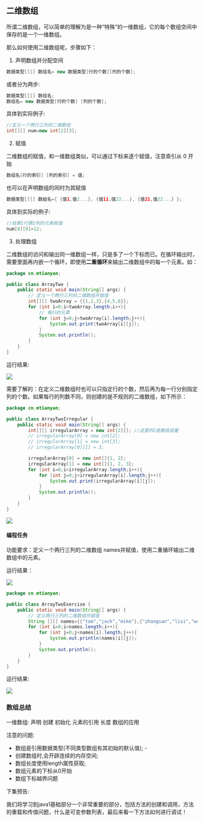 ## 二维数组

所谓二维数组，可以简单的理解为是一种“特殊”的一维数组，它的每个数组空间中保存的是一个一维数组。

那么如何使用二维数组呢，步骤如下：

1. 声明数组并分配空间

```java
数据类型[][] 数组名= new 数据类型[行的个数][列的个数];
```

或者分为两步:

```java
数据类型[][] 数组名;
数组名= new 数据类型[行的个数] [列的个数];
```

具体到实际例子:

```java
//定义一个两行三列的二维数组
int[][] num=new int[2][3];
```

2. 赋值

二维数组的赋值，和一维数组类似，可以通过下标来逐个赋值，注意索引从 0 开始

```java
数组名[行的索引] [列的索引] = 值;
```

也可以在声明数组的同时为其赋值

```java
数据类型[][] 数組名={ {值1,值2...}, {值11,值22...}, {值21,值22...} };
```

具体到实际的例子:

```java
//给第1行第1列的元素赋值
num[0][0]=12;
```

3. 处理数组

二维数组的访问和输出同一维数组一样，只是多了一个下标而已。在循环输出时，需要里面再内嵌一个循环，即使用**二重循环**来输出二维数组中的每一个元素。如：

```java
package cn.mtianyan;

public class ArrayTwo {
    public static void main(String[] args) {
        // 定义一个两行三列的二维数组并赋值
        int[][] twoArray = {{1,2,3},{4,5,6}};
        for (int i=0;i<twoArray.length;i++){
            // 每行的元素
            for (int j=0;j<twoArray[i].length;j++){
                System.out.print(twoArray[i][j]);
            }
            System.out.println();
        }
    }
}
```

运行结果:

![](http://myphoto.mtianyan.cn/20180731005006_sccgk5_Screenshot.jpeg)

需要了解的：在定义二维数组时也可以只指定行的个数，然后再为每一行分别指定列的个数。如果每行的列数不同，则创建的是不规则的二维数组，如下所示：

```java
package cn.mtianyan;

public class ArrayTwoIrregular {
    public static void main(String[] args) {
        int[][] irregularArray = new int[2][]; //这里的2是数组容量
        // irregularArray[0] = new int[2];
        // irregularArray[1] = new int[3];
        // irregularArray[0][1] = 3;

        irregularArray[0] = new int[]{1, 2};
        irregularArray[1] = new int[]{1, 2, 3};
        for (int i=0;i<irregularArray.length;i++){
            for (int j=0;j<irregularArray[i].length;j++){
                System.out.print(irregularArray[i][j]);
            }
            System.out.println();
        }
    }
}
```

![](http://myphoto.mtianyan.cn/20180731005923_aRmZr2_Screenshot.jpeg)

#### 编程任务

功能要求：定义一个两行三列的二维数组 names并赋值，使用二重循环输出二维数组中的元素。

运行结果：

![](http://myphoto.mtianyan.cn/20180731010020_BUMt6g_Screenshot.jpeg)

```java
package cn.mtianyan;

public class ArrayTwoExercise {
    public static void main(String[] args) {
        // 定义两行三列的二维数组并赋值
        String [][] names={{"tom","jack","mike"},{"zhangsan","lisi","wangwu"}};
        for (int i=0;i<names.length;i++){
            for (int j=0;j<names[i].length;j++){
                System.out.println(names[i][j]);
            }
            System.out.println();
        }
    }
}
```

运行结果:

![](http://myphoto.mtianyan.cn/20180731010245_IS4eyQ_Screenshot.jpeg)

### 数组总结

一维数组: 声明 创建 初始化 元素的引用 长度 数组的应用

注意的问题: 
  - 数组是引用数据类型(不同类型数组有其初始的默认值); -
  - 创建数组时,会开辟连续的内存空间;
  - 数组长度使用length属性获取;
  - 数组元素的下标从0开始
  - 数组下标越界问题

下集预告:

我们将学习到java1基础部分一个非常重要的部分，包括方法的创建和调用，方法的重载和传值问题，什么是可变参数列表，最后来看一下方法如何进行调试！



